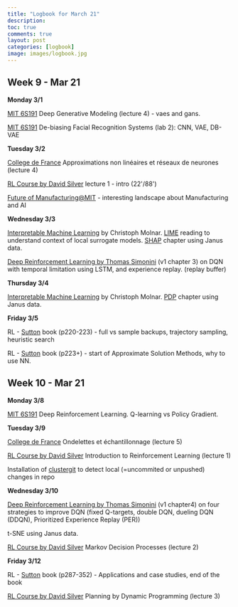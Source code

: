 ```yaml
---
title: "Logbook for March 21"
description: 
toc: true
comments: true
layout: post
categories: [logbook]
image: images/logbook.jpg
---
```




## Week 9 - Mar 21

**Monday 3/1**

[MIT 6S191](/guillaume_blog/blog/learning-MIT-6.S191-2021.html) Deep Generative Modeling (lecture 4) - vaes and gans.

[MIT 6S191](/guillaume_blog/blog/learning-MIT-6.S191-2021.html) De-biasing Facial Recognition Systems (lab 2): CNN, VAE, DB-VAE

**Tuesday 3/2**

[College de France](/guillaume_blog/blog/college-de-france-representations-parcimonieuses.html) Approximations non linéaires et réseaux de neurones (lecture 4)

[RL Course by David Silver](https://deepmind.com/learning-resources/-introduction-reinforcement-learning-david-silver) lecture 1 - intro (22'/88')

[Future of Manufacturing@MIT](https://ilp.mit.edu/attend/future-manufacturing-mit?utm_medium=email&utm_campaign=Future%20of%20Manu%2032-3-4%20day%20of&utm_content=Future%20of%20Manu%2032-3-4%20day%20of+CID_523e5a27df7d82b6ebf742ac50bdef62&utm_source=Email%20campaign&utm_term=SEE%20THE%20AGENDA) - interesting landscape about Manufacturing and AI

**Wednesday 3/3**

[Interpretable Machine Learning](https://christophm.github.io/interpretable-ml-book/) by Christoph Molnar. [LIME](https://christophm.github.io/interpretable-ml-book/lime.html#lime) reading to understand context of local surrogate models. [SHAP](https://christophm.github.io/interpretable-ml-book/shap.html) chapter using Janus data.

[Deep Reinforcement Learning by Thomas Simonini](/guillaume_blog/blog/Deep-Reinforcement-Learning-Course-by-Thomas-Simonini.html) (v1 chapter 3) on DQN with temporal limitation using LSTM, and experience replay. (replay buffer)

**Thursday 3/4**

[Interpretable Machine Learning](https://christophm.github.io/interpretable-ml-book/) by Christoph Molnar. [PDP](https://christophm.github.io/interpretable-ml-book/pdp.html) chapter using Janus data.

**Friday 3/5**

RL - [Sutton](/guillaume_blog/blog/reinforcement-learning-readings.html) book (p220-223) - full vs sample backups, trajectory sampling, heuristic search

RL - [Sutton](/guillaume_blog/blog/reinforcement-learning-readings.html) book (p223+) - start of Approximate Solution Methods, why to use NN.



## Week 10 - Mar 21

**Monday 3/8**

[MIT 6S191](/guillaume_blog/blog/learning-MIT-6.S191-2021.html) Deep Reinforcement Learning. Q-learning vs Policy Gradient.

**Tuesday 3/9**

[College de France](/guillaume_blog/blog/college-de-france-representations-parcimonieuses.html) Ondelettes et échantillonnage (lecture 5)

[RL Course by David Silver](/guillaume_blog/blog/Introduction-to-Reinforcement-Learning-with-David-Silver.html) Introduction to Reinforcement Learning (lecture 1)

Installation of [clustergit](/guillaume_blog/blog/clustergit.html) to detect local (=uncommited  or unpushed) changes in repo

**Wednesday 3/10**

[Deep Reinforcement Learning by Thomas Simonini](/guillaume_blog/blog/Deep-Reinforcement-Learning-Course-by-Thomas-Simonini.html) (v1 chapter4) on four strategies to improve DQN (fixed Q-targets, double DQN, dueling DQN (DDQN), Prioritized Experience Replay (PER))

t-SNE using Janus data.

[RL Course by David Silver](/guillaume_blog/blog/Introduction-to-Reinforcement-Learning-with-David-Silver.html) Markov Decision Processes (lecture 2)

**Friday 3/12**

RL - [Sutton](/guillaume_blog/blog/reinforcement-learning-readings.html) book (p287-352) - Applications and case studies, end of the book

[RL Course by David Silver](/guillaume_blog/blog/Introduction-to-Reinforcement-Learning-with-David-Silver.html) Planning by Dynamic Programming (lecture 3)